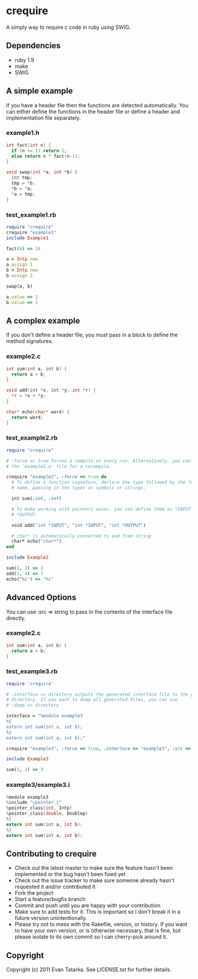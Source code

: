 # crequire

A simply way to require c code in ruby using SWIG.

## Dependencies

* ruby 1.9
* make
* SWIG

## A simple example

If you have a header file then the functions are detected automatically. You
can either define the functions in the header file or define a header and
implementation file separately.

### example1.h

```c
int fact(int n) {
  if (n <= 1) return 1;
  else return n * fact(n-1);
}

void swap(int *a, int *b) {
  int tmp;
  tmp = *b;
  *b = *a;
  *a = tmp;
}
```

### test_example1.rb

```ruby
require "crequire"
crequire "example1"
include Example1

fact(4) => 24

a = Intp.new
a.assign 1
b = Intp.new
b.assign 2

swap(a, b)

a.value => 2
b.value => 1
```

## A complex example

If you don't define a header file, you must pass in a block to define the
method signatures.

### example2.c

```c
int sum(int a, int b) {
  return a + b;
}

void add(int *x, int *y, int *r) {
  *r = *x + *y;
}

char* echo(char* word) {
  return word;
}
```

### test_example2.rb

```ruby
require "crequire"

# :force => true forces a compile on every run. Alternatively, you can delete
# the 'example2.o' file for a recompile.

crequire "example2", :force => true do
  # To define a function signature, declare the type followed by the function
  # name, passing in the types as symbols or strings.

  int sum(:int, :int)

  # To make working with pointers easer, you can define them as *INPUT or
  # *OUTPUT.

  void add("int *INPUT", "int *INPUT", "int *OUTPUT")

  # char* is automatically converted to and from string
  char* echo("char*")
end

include Example2

sum(1, 2) => 3
add(3, 4) => 7
echo("hi") => "hi"
```

## Advanced Options

You can use :src => string to pass in the contents of the interface file
directly.

### example2.c

```c
int sum(int a, int b) {
  return a + b;
}
```

### test_example3.rb

```ruby
require 'crequire'

# :interface => directory outputs the generated interface file to the given
# directory. If you want to dump all generated files, you can use
# :dump => directory

interface = "%module example3 
%{ 
extern int sum(int a, int b);
%}
extern int sum(int a, int b);" 

crequire "example3", :force => true, :interface => "example3", :src => interface

include Example3

sum(1, 2) => 3
```

### example3/example3.i

```c
%module example3
%include "cpointer.i"
%pointer_class(int, Intp)
%pointer_class(double, Doublep)
%{
extern int sum(int a, int b);
%}
extern int sum(int a, int b);
```

## Contributing to crequire
 
* Check out the latest master to make sure the feature hasn't been implemented or the bug hasn't been fixed yet
* Check out the issue tracker to make sure someone already hasn't requested it and/or contributed it
* Fork the project
* Start a feature/bugfix branch
* Commit and push until you are happy with your contribution
* Make sure to add tests for it. This is important so I don't break it in a future version unintentionally.
* Please try not to mess with the Rakefile, version, or history. If you want to have your own version, or is otherwise necessary, that is fine, but please isolate to its own commit so I can cherry-pick around it.

## Copyright

Copyright (c) 2011 Evan Tatarka. See LICENSE.txt for
further details.

